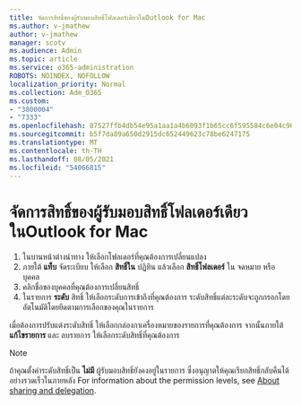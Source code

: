 ```yaml
---
title: จัดการสิทธิ์ของผู้รับมอบสิทธิ์โฟลเดอร์เดียวในOutlook for Mac
ms.author: v-jmathew
author: v-jmathew
manager: scotv
ms.audience: Admin
ms.topic: article
ms.service: o365-administration
ROBOTS: NOINDEX, NOFOLLOW
localization_priority: Normal
ms.collection: Adm_O365
ms.custom:
- "3800004"
- "7333"
ms.openlocfilehash: 87527ffb4db54e95a1aa1a4b6093f1b65cc6f595584c6e04c9657ee7210f0201
ms.sourcegitcommit: b5f7da89a650d2915dc652449623c78be6247175
ms.translationtype: MT
ms.contentlocale: th-TH
ms.lasthandoff: 08/05/2021
ms.locfileid: "54066815"
---
```

# <a name="manage-delegate-permissions-for-a-single-folder-in-outlook-for-mac"></a>จัดการสิทธิ์ของผู้รับมอบสิทธิ์โฟลเดอร์เดียวในOutlook for Mac

1. ในบานหน้าต่างนําทาง ให้เลือกโฟลเดอร์ที่คุณต้องการเปลี่ยนแปลง
2. ภายใต้ **แท็บ** จัดระเบียบ ให้เลือก **สิทธิ์ใน** ปฏิทิน แล้วเลือก **สิทธิ์โฟลเดอร์** ใน จดหมาย หรือ บุคคล
3. คลิกชื่อของบุคคลที่คุณต้องการเปลี่ยนสิทธิ์
4. ในรายการ **ระดับ** สิทธิ์ ให้เลือกระดับการเข้าถึงที่คุณต้องการ ระดับสิทธิ์แต่ละระดับจะถูกกรอกโดยอัตโนมัติโดยยึดตามการเลือกของคุณในรายการ

เมื่อต้องการปรับแต่งระดับสิทธิ์ ให้เลือกกล่องกาเครื่องหมายของรายการที่คุณต้องการ จากนั้นภายใต้ **แก้ไขรายการ** และ ลบรายการ ให้เลือกระดับสิทธิ์ที่คุณต้องการ

> [!NOTE]
> ถ้าคุณตั้งค่าระดับสิทธิ์เป็น **ไม่มี** ผู้รับมอบสิทธิ์ยังคงอยู่ในรายการ ซึ่งอนุญาตให้คุณเรียกสิทธิ์กลับคืนได้อย่างรวดเร็วในภายหลัง For information about the permission levels, see [About sharing and delegation](https://support.microsoft.com/office/options-for-sharing-and-delegating-folders-in-outlook-for-mac-480d8054-68ce-4150-ba1e-b9b7f2fc4ce5).
